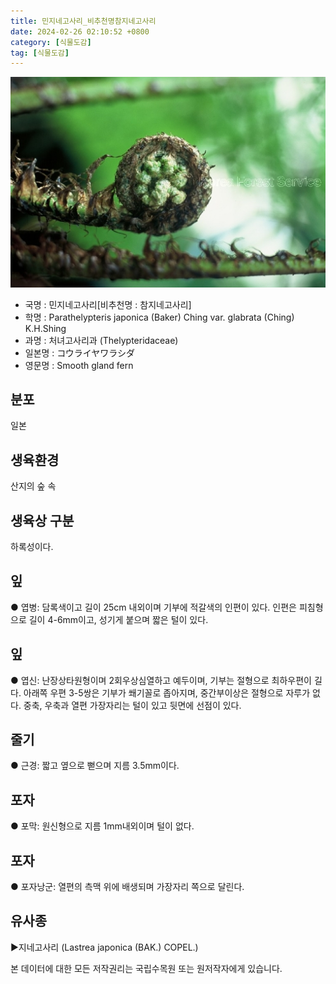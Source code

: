 ```yaml
---
title: 민지네고사리_비추천명참지네고사리
date: 2024-02-26 02:10:52 +0800
category: [식물도감]
tag: [식물도감]
---
```




![민지네고사리[비추천명 : 참지네고사리]](/assets/img/fileUpload/plants/basic/Davalliaceae/Thelypteris/3775/2_th2.JPG)
- 국명 : 민지네고사리[비추천명 : 참지네고사리]
- 학명 : Parathelypteris japonica (Baker) Ching var. glabrata (Ching) K.H.Shing
- 과명 : 처녀고사리과 (Thelypteridaceae)
- 일본명 : コウライヤワラシダ
- 영문명 : Smooth gland fern


## 분포
일본
## 생육환경
산지의 숲 속
## 생육상 구분
하록성이다. 
## 잎
● 엽병: 담록색이고 길이 25cm 내외이며 기부에 적갈색의 인편이 있다. 인편은 피침형으로 길이 4-6mm이고, 성기게 붙으며 짧은 털이 있다. 
## 잎
● 엽신: 난장상타원형이며 2회우상심열하고 예두이며, 기부는 절형으로 최하우편이 길다. 아래쪽 우편 3-5쌍은 기부가 쐐기꼴로 좁아지며, 중간부이상은 절형으로 자루가 없다. 중축, 우축과 열편 가장자리는 털이 있고 뒷면에 선점이 있다. 
## 줄기
● 근경: 짧고 옆으로 뻗으며 지름 3.5mm이다. 
## 포자
● 포막: 원신형으로 지름 1mm내외이며 털이 없다. 
## 포자
● 포자낭군: 열편의 측맥 위에 배생되며 가장자리 쪽으로 달린다. 
## 유사종
▶지네고사리 (Lastrea japonica (BAK.) COPEL.)






본 데이터에 대한 모든 저작권리는 국립수목원 또는 원저작자에게 있습니다.
